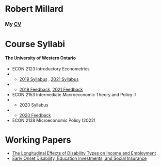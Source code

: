 # Robert Millard

### My  [CV](CV_Millard.pdf)




# Course Syllabi 

#### The University of Western Ontario
- ECON 2123 Introductory Econometrics
- - [2019 Syllabus](2123B001COMay19.pdf) , [2021 Syllabus](2123A650COMay21.pdf)
- - [2019 Feedback](SQCTFeedback2123B2019.pdf), [2021 Feedback](SQCTFeedback2123A2021.pdf)
- ECON 2153 Intermediate Macroeconomic Theory and Policy II 
- - [2020 Syllabus](2153B001COMay20.pdf)
- - [2020 Feedback](SQCTFeedback2153B2020.pdf)
- ECON 2138 Microeconomic Policy (2022)
 

# Working Papers

- [The Longitudinal Effects of Disability Types on Income and Employment](Millard_earn_dynamics_WP.pdf)
- [Early Onset Disability, Education Investments, and Social Insurance](Millard_JMP.pdf)

